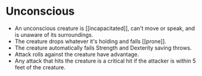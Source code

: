 # Unconscious
-   An unconscious creature is [[incapacitated]], can't move or speak, and is unaware of its surroundings.
-   The creature drops whatever it's holding and falls [[prone]].
-   The creature automatically fails Strength and Dexterity saving throws.
-   Attack rolls against the creature have advantage.
-   Any attack that hits the creature is a critical hit if the attacker is within 5 feet of the creature.

